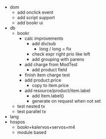 * dom
  * add onclick event
  * add script support
  * add bookr ui
* db
  * bookr
    * calc improvements
      * add div/sub
        * long / long = fix
      * check expr right prio like left
      * add grouping with parens
    * add charge from ModTest
      * add product field
    * finish item charge test
    * add product.price
      * copy to item.price
    * add resource/product/item.label
      * add Item.label()
      *  generate on request when not set
  * test nested tx
  * test parallel tx
* lang
* hospos
  * bookr+kalervos+servos+m4
  * module based